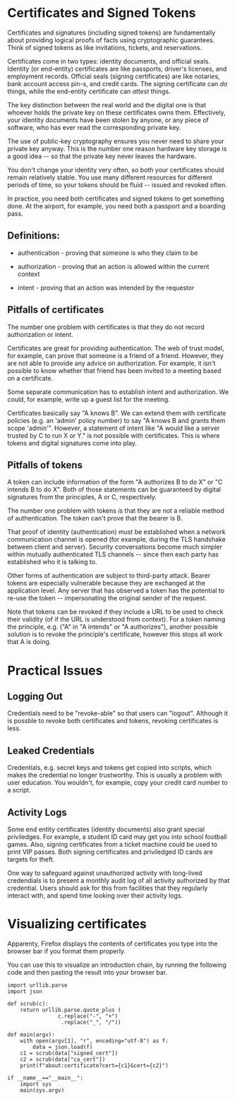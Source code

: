 <!-- This part of the project documentation focuses on an
**understanding-oriented** approach. You'll get a
chance to read about the background of the project,
as well as reasoning about how it was implemented.

> **Note:** Expand this section by considering the
> following points:

- Give context and background on your library
- Explain why you created it
- Provide multiple examples and approaches of how
    to work with it
- Help the reader make connections
- Avoid writing instructions or technical descriptions
    here
-->

# Certificates and Signed Tokens

Certificates and signatures (including signed tokens)
are fundamentally about providing logical
proofs of facts using cryptographic guarantees.
Think of signed tokens as like
invitations, tickets, and reservations.

Certificates come in two types: identity documents,
and official seals.
Identity (or end-entity) certificates are like
passports, driver's licenses, and employment records.
Official seals (signing certificates) are like notaries,
bank account access pin-s, and credit cards.
The signing certificate can *do* things, while
the end-entity certificate can *attest* things.

The key distinction between the real world
and the digital one is that whoever holds the
private key on these certificates owns them.
Effectively, your identity documents
have been stolen by anyone, or any piece of software,
who has ever read the corresponding private key.

The use of public-key cryptography ensures you
never need to share your private key anyway.
This is the number one reason hardware key storage
is a good idea -- so that the private key never leaves
the hardware.

You don't change your identity very often, so both
your certificates should remain relatively stable.
You use many different resources for different periods
of time, so your tokens should be fluid -- issued
and revoked often.

In practice, you need both certificates and
signed tokens to get something done.
At the airport, for example, you need both a
passport and a boarding pass.

## Definitions:

* authentication - proving that someone is who they claim to be

* authorization  - proving that an action is allowed within the current context

* intent         - proving that an action was intended by the requestor

## Pitfalls of certificates

The number one problem with certificates is that
they do not record authorization or intent.

Certificates are great for providing authentication.
The web of trust model, for example, can prove
that someone is a friend of a friend.
However, they are not able to provide any advice on
authorization.  For example, it isn't possible to know
whether that friend has been invited to a meeting
based on a certificate.

Some separate communication has to establish intent
and authorization.  We could, for example, write up
a guest list for the meeting.

Certificates basically say "A knows B".  We can extend
them with certificate policies (e.g. an 'admin' policy
number) to say "A knows B and grants them scope 'admin'".
However, a statement of intent like
"A would like a server trusted by C to run X or Y."
is not possible with certificates.
This is where tokens and digital signatures
come into play.


## Pitfalls of tokens

A token can include information of the
form "A authorizes B to do X" or "C intends B to do X".
Both of those statements can be guaranteed by digital
signatures from the principles, A or C, respectively.

The number one problem with tokens is that they are not
a reliable method of authentication.  The token can't
prove that the bearer is B.

That proof of identity (authentication) must
be established when a network communication channel is opened
(for example, during the TLS handshake between client and server).
Security conversations become much simpler within mutually
authenticated TLS channels -- since then each party has
established who it is talking to.

Other forms of authentication are subject to third-party
attack.  Bearer tokens are especially vulnerable because
they are exchanged at the application level.
Any server that has observed a token has the potential
to re-use the token -- impersonating the original
sender of the request.

Note that tokens can be revoked if they include
a URL to be used to check their validity (of if the URL
is understood from context).
For a token naming the principle, e.g. ("A" in "A intends"
or "A authorizes"), another possible solution is to
revoke the principle's certificate, however this stops
all work that A is doing.


# Practical Issues

## Logging Out

Credentials need to be "revoke-able" so that users can
"logout".  Although it is possble to revoke both certificates
and tokens, revoking certificates is less.

## Leaked Credentials

Credentials, e.g. secret keys and tokens get copied into scripts,
which makes the credential no longer trustworthy.  This is usually
a problem with user education.  You wouldn't, for example,
copy your credit card number to a script.

## Activity Logs

Some end entity certificates (identity documents) also
grant special priviledges.  For example, a student ID
card may get you into school football games.  Also,
signing certificates from a ticket machine could be used
to print VIP passes.
Both signing certificates and priviledged ID cards
are targets for theft.

One way to safeguard against unauthorized activity with
long-lived credendials is to present a monthly
audit log of all activity authorized by that credential.
Users should ask for this from facilities that they
regularly interact with, and spend time looking over
their activity logs.

# Visualizing certificates

Apparenty, Firefox displays the contents of certificates
you type into the browser bar if you format them properly.

You can use this to visualize an introduction chain, by
running the following code and then pasting the result
into your browser bar.

```
import urllib.parse
import json

def scrub(c):
    return urllib.parse.quote_plus (
                c.replace("-", "+")
                 .replace("_", "/"))

def main(argv):
    with open(argv[1], "r", encoding="utf-8") as f:
        data = json.load(f)
    c1 = scrub(data["signed_cert"])
    c2 = scrub(data["ca_cert"])
    print(f"about:certificate?cert={c1}&cert={c2}")

if __name__=="__main__":
    import sys
    main(sys.argv)
```
